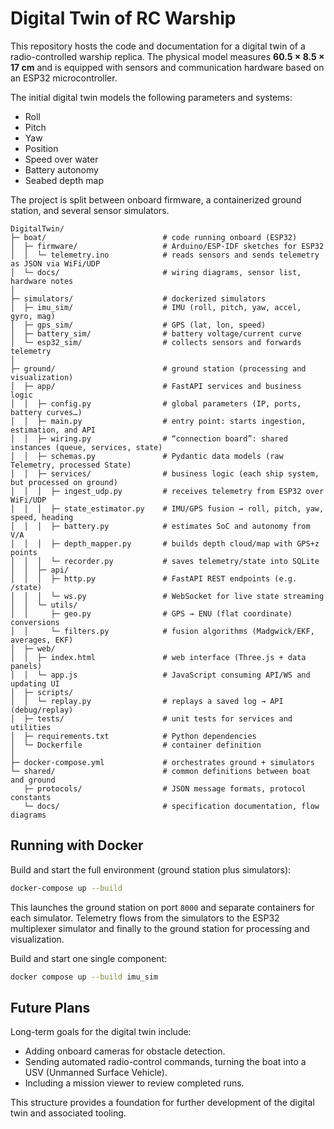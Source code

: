 # Digital Twin of RC Warship

This repository hosts the code and documentation for a digital twin of a radio-controlled warship replica.
The physical model measures **60.5 × 8.5 × 17 cm** and is equipped with sensors and communication hardware based on an ESP32 microcontroller.

The initial digital twin models the following parameters and systems:

- Roll
- Pitch
- Yaw
- Position
- Speed over water
- Battery autonomy
- Seabed depth map

The project is split between onboard firmware, a containerized ground station, and several sensor simulators.

```text
DigitalTwin/
├─ boat/                          # code running onboard (ESP32)
│  ├─ firmware/                   # Arduino/ESP-IDF sketches for ESP32
│  │  └─ telemetry.ino            # reads sensors and sends telemetry as JSON via WiFi/UDP
│  └─ docs/                       # wiring diagrams, sensor list, hardware notes
│
├─ simulators/                    # dockerized simulators
│  ├─ imu_sim/                    # IMU (roll, pitch, yaw, accel, gyro, mag)
│  ├─ gps_sim/                    # GPS (lat, lon, speed)
│  ├─ battery_sim/                # battery voltage/current curve
│  └─ esp32_sim/                  # collects sensors and forwards telemetry
│
├─ ground/                        # ground station (processing and visualization)
│  ├─ app/                        # FastAPI services and business logic
│  │  ├─ config.py                # global parameters (IP, ports, battery curves…)
│  │  ├─ main.py                  # entry point: starts ingestion, estimation, and API
│  │  ├─ wiring.py                # “connection board”: shared instances (queue, services, state)
│  │  ├─ schemas.py               # Pydantic data models (raw Telemetry, processed State)
│  │  ├─ services/                # business logic (each ship system, but processed on ground)
│  │  │  ├─ ingest_udp.py         # receives telemetry from ESP32 over WiFi/UDP
│  │  │  ├─ state_estimator.py    # IMU/GPS fusion → roll, pitch, yaw, speed, heading
│  │  │  ├─ battery.py            # estimates SoC and autonomy from V/A
│  │  │  ├─ depth_mapper.py       # builds depth cloud/map with GPS+z points
│  │  │  └─ recorder.py           # saves telemetry/state into SQLite
│  │  ├─ api/
│  │  │  ├─ http.py               # FastAPI REST endpoints (e.g. /state)
│  │  │  └─ ws.py                 # WebSocket for live state streaming
│  │  └─ utils/
│  │     ├─ geo.py                # GPS → ENU (flat coordinate) conversions
│  │     └─ filters.py            # fusion algorithms (Madgwick/EKF, averages, EKF)
│  ├─ web/
│  │  ├─ index.html               # web interface (Three.js + data panels)
│  │  └─ app.js                   # JavaScript consuming API/WS and updating UI
│  ├─ scripts/
│  │  └─ replay.py                # replays a saved log → API (debug/replay)
│  ├─ tests/                      # unit tests for services and utilities
│  ├─ requirements.txt            # Python dependencies
│  └─ Dockerfile                  # container definition
│
├─ docker-compose.yml             # orchestrates ground + simulators
└─ shared/                        # common definitions between boat and ground
   ├─ protocols/                  # JSON message formats, protocol constants
   └─ docs/                       # specification documentation, flow diagrams
```

## Running with Docker

Build and start the full environment (ground station plus simulators):

```bash
docker-compose up --build
```

This launches the ground station on port `8000` and separate containers for each simulator. Telemetry flows from the simulators to the ESP32 multiplexer simulator and finally to the ground station for processing and visualization.

Build and start one single component:
```bash
docker compose up --build imu_sim
```



## Future Plans

Long-term goals for the digital twin include:

- Adding onboard cameras for obstacle detection.
- Sending automated radio-control commands, turning the boat into a USV (Unmanned Surface Vehicle).
- Including a mission viewer to review completed runs.

This structure provides a foundation for further development of the digital twin and associated tooling.
